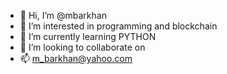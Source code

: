 - 👋 Hi, I’m @mbarkhan
- 👀 I’m interested in programming and blockchain
- 🌱 I’m currently learning PYTHON
- 💞️ I’m looking to collaborate on  
- 📫 m_barkhan@yahoo.com

<!---
mbarkhan/mbarkhan is a ✨ special ✨ repository because its `README.md` (this file) appears on your GitHub profile.
You can click the Preview link to take a look at your changes.
--->
